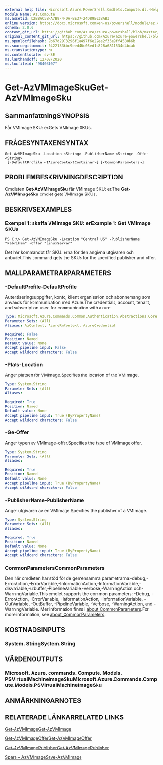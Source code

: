 ```yaml
---
external help file: Microsoft.Azure.PowerShell.Cmdlets.Compute.dll-Help.xml
Module Name: Az.Compute
ms.assetid: D2BBAC5B-A7B9-44DA-BE37-24D89E03BAB3
online version: https://docs.microsoft.com/en-us/powershell/module/az.compute/get-azvmimagesku
schema: 2.0.0
content_git_url: https://github.com/Azure/azure-powershell/blob/master/src/Compute/Compute/help/Get-AzVMImageSku.md
original_content_git_url: https://github.com/Azure/azure-powershell/blob/master/src/Compute/Compute/help/Get-AzVMImageSku.md
ms.openlocfilehash: 9b67d2973296f1a497f6e22ee2f35e9ff4580b6b
ms.sourcegitcommit: 04221336bc9eed46c05ed1e828a6811534d4b4ab
ms.translationtype: MT
ms.contentlocale: sv-SE
ms.lasthandoff: 12/08/2020
ms.locfileid: "98403107"
---
```

# <span data-ttu-id="866b8-101">Get-AzVMImageSku</span><span class="sxs-lookup"><span data-stu-id="866b8-101">Get-AzVMImageSku</span></span>

## <span data-ttu-id="866b8-102">Sammanfattning</span><span class="sxs-lookup"><span data-stu-id="866b8-102">SYNOPSIS</span></span>
<span data-ttu-id="866b8-103">Får VMImage SKU: er.</span><span class="sxs-lookup"><span data-stu-id="866b8-103">Gets VMImage SKUs.</span></span>

## <span data-ttu-id="866b8-104">FRÅGESYNTAXEN</span><span class="sxs-lookup"><span data-stu-id="866b8-104">SYNTAX</span></span>

```
Get-AzVMImageSku -Location <String> -PublisherName <String> -Offer <String>
 [-DefaultProfile <IAzureContextContainer>] [<CommonParameters>]
```

## <span data-ttu-id="866b8-105">PROBLEMBESKRIVNING</span><span class="sxs-lookup"><span data-stu-id="866b8-105">DESCRIPTION</span></span>
<span data-ttu-id="866b8-106">Cmdleten **Get-AzVMImageSku** får VMImage SKU: er.</span><span class="sxs-lookup"><span data-stu-id="866b8-106">The **Get-AzVMImageSku** cmdlet gets VMImage SKUs.</span></span>

## <span data-ttu-id="866b8-107">BESKRIVS</span><span class="sxs-lookup"><span data-stu-id="866b8-107">EXAMPLES</span></span>

### <span data-ttu-id="866b8-108">Exempel 1: skaffa VMImage SKU: er</span><span class="sxs-lookup"><span data-stu-id="866b8-108">Example 1: Get VMImage SKUs</span></span>
```
PS C:\> Get-AzVMImageSku -Location "Central US" -PublisherName "Fabrikam" -Offer "LinuxServer"
```

<span data-ttu-id="866b8-109">Det här kommandot får SKU: erna för den angivna utgivaren och anbudet.</span><span class="sxs-lookup"><span data-stu-id="866b8-109">This command gets the SKUs for the specified publisher and offer.</span></span>

## <span data-ttu-id="866b8-110">MALLPARAMETRAR</span><span class="sxs-lookup"><span data-stu-id="866b8-110">PARAMETERS</span></span>

### <span data-ttu-id="866b8-111">-DefaultProfile</span><span class="sxs-lookup"><span data-stu-id="866b8-111">-DefaultProfile</span></span>
<span data-ttu-id="866b8-112">Autentiseringsuppgifter, konto, klient organisation och abonnemang som används för kommunikation med Azure.</span><span class="sxs-lookup"><span data-stu-id="866b8-112">The credentials, account, tenant, and subscription used for communication with azure.</span></span>

```yaml
Type: Microsoft.Azure.Commands.Common.Authentication.Abstractions.Core.IAzureContextContainer
Parameter Sets: (All)
Aliases: AzContext, AzureRmContext, AzureCredential

Required: False
Position: Named
Default value: None
Accept pipeline input: False
Accept wildcard characters: False
```

### <span data-ttu-id="866b8-113">-Plats</span><span class="sxs-lookup"><span data-stu-id="866b8-113">-Location</span></span>
<span data-ttu-id="866b8-114">Anger platsen för VMImage.</span><span class="sxs-lookup"><span data-stu-id="866b8-114">Specifies the location of the VMImage.</span></span>

```yaml
Type: System.String
Parameter Sets: (All)
Aliases:

Required: True
Position: Named
Default value: None
Accept pipeline input: True (ByPropertyName)
Accept wildcard characters: False
```

### <span data-ttu-id="866b8-115">-Ge</span><span class="sxs-lookup"><span data-stu-id="866b8-115">-Offer</span></span>
<span data-ttu-id="866b8-116">Anger typen av VMImage-offer.</span><span class="sxs-lookup"><span data-stu-id="866b8-116">Specifies the type of VMImage offer.</span></span>

```yaml
Type: System.String
Parameter Sets: (All)
Aliases:

Required: True
Position: Named
Default value: None
Accept pipeline input: True (ByPropertyName)
Accept wildcard characters: False
```

### <span data-ttu-id="866b8-117">-PublisherName</span><span class="sxs-lookup"><span data-stu-id="866b8-117">-PublisherName</span></span>
<span data-ttu-id="866b8-118">Anger utgivaren av en VMImage.</span><span class="sxs-lookup"><span data-stu-id="866b8-118">Specifies the publisher of a VMImage.</span></span>

```yaml
Type: System.String
Parameter Sets: (All)
Aliases:

Required: True
Position: Named
Default value: None
Accept pipeline input: True (ByPropertyName)
Accept wildcard characters: False
```

### <span data-ttu-id="866b8-119">CommonParameters</span><span class="sxs-lookup"><span data-stu-id="866b8-119">CommonParameters</span></span>
<span data-ttu-id="866b8-120">Den här cmdleten har stöd för de gemensamma parametrarna:-debug,-ErrorAction,-ErrorVariable,-InformationAction,-InformationVariable,-disvariable,-utbuffer,-PipelineVariable,-verbose,-WarningAction och-WarningVariable.</span><span class="sxs-lookup"><span data-stu-id="866b8-120">This cmdlet supports the common parameters: -Debug, -ErrorAction, -ErrorVariable, -InformationAction, -InformationVariable, -OutVariable, -OutBuffer, -PipelineVariable, -Verbose, -WarningAction, and -WarningVariable.</span></span> <span data-ttu-id="866b8-121">Mer information finns i [about_CommonParameters](http://go.microsoft.com/fwlink/?LinkID=113216).</span><span class="sxs-lookup"><span data-stu-id="866b8-121">For more information, see [about_CommonParameters](http://go.microsoft.com/fwlink/?LinkID=113216).</span></span>

## <span data-ttu-id="866b8-122">KOSTNADS</span><span class="sxs-lookup"><span data-stu-id="866b8-122">INPUTS</span></span>

### <span data-ttu-id="866b8-123">System. String</span><span class="sxs-lookup"><span data-stu-id="866b8-123">System.String</span></span>

## <span data-ttu-id="866b8-124">VÄRDEN</span><span class="sxs-lookup"><span data-stu-id="866b8-124">OUTPUTS</span></span>

### <span data-ttu-id="866b8-125">Microsoft. Azure. commands. Compute. Models. PSVirtualMachineImageSku</span><span class="sxs-lookup"><span data-stu-id="866b8-125">Microsoft.Azure.Commands.Compute.Models.PSVirtualMachineImageSku</span></span>

## <span data-ttu-id="866b8-126">ANMÄRKNINGAR</span><span class="sxs-lookup"><span data-stu-id="866b8-126">NOTES</span></span>

## <span data-ttu-id="866b8-127">RELATERADE LÄNKAR</span><span class="sxs-lookup"><span data-stu-id="866b8-127">RELATED LINKS</span></span>

[<span data-ttu-id="866b8-128">Get-AzVMImage</span><span class="sxs-lookup"><span data-stu-id="866b8-128">Get-AzVMImage</span></span>](./Get-AzVMImage.md)

[<span data-ttu-id="866b8-129">Get-AzVMImageOffer</span><span class="sxs-lookup"><span data-stu-id="866b8-129">Get-AzVMImageOffer</span></span>](./Get-AzVMImageOffer.md)

[<span data-ttu-id="866b8-130">Get-AzVMImagePublisher</span><span class="sxs-lookup"><span data-stu-id="866b8-130">Get-AzVMImagePublisher</span></span>](./Get-AzVMImagePublisher.md)

[<span data-ttu-id="866b8-131">Spara – AzVMImage</span><span class="sxs-lookup"><span data-stu-id="866b8-131">Save-AzVMImage</span></span>](./Save-AzVMImage.md)


